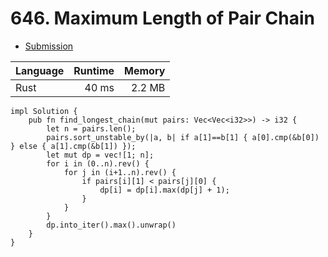 # 646. Maximum Length of Pair Chain
- [Submission](https://leetcode.com/submissions/detail/1259632276/)

| Language | Runtime | Memory |
| :-       |       -:|      -:|
| Rust | 40 ms | 2.2 MB |
```
impl Solution {
    pub fn find_longest_chain(mut pairs: Vec<Vec<i32>>) -> i32 {
        let n = pairs.len();
        pairs.sort_unstable_by(|a, b| if a[1]==b[1] { a[0].cmp(&b[0]) } else { a[1].cmp(&b[1]) });
        let mut dp = vec![1; n];
        for i in (0..n).rev() {
            for j in (i+1..n).rev() {
                if pairs[i][1] < pairs[j][0] {
                    dp[i] = dp[i].max(dp[j] + 1);
                }
            }
        }
        dp.into_iter().max().unwrap()
    }
}
```
